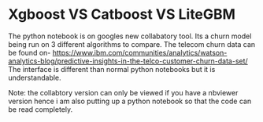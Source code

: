 # Xgboost VS Catboost VS LiteGBM
The python notebook is on googles new collabatory tool. Its a churn model being run on 3 different algorithms to compare. 
The telecom churn data can be found on-
https://www.ibm.com/communities/analytics/watson-analytics-blog/predictive-insights-in-the-telco-customer-churn-data-set/
The interface is different than normal python notebooks but it is understandable.

Note: the collabtory version can only be viewed if you have a nbviewer version hence i am also putting up a python notebook so that the code can be read completely.
